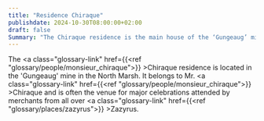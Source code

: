 ```yaml
---
title: "Residence Chiraque"
publishdate: 2024-10-30T08:00:00+02:00
draft: false
Summary: "The Chiraque residence is the main house of the ‘Gungeaug’ mine, which belongs to the owner Mr. Chiraque."
---
```


The <a class="glossary-link" href={{<ref "glossary/people/monsieur_chiraque">}} >Chiraque</a> residence is located in the 'Gungeaug' mine in the North Marsh. It belongs to Mr. <a class="glossary-link" href={{<ref "glossary/people/monsieur_chiraque">}} >Chiraque</a> and is often the venue for major celebrations attended by merchants from all over <a class="glossary-link" href={{<ref "glossary/places/zazyrus">}} >Zazyrus</a>. 
